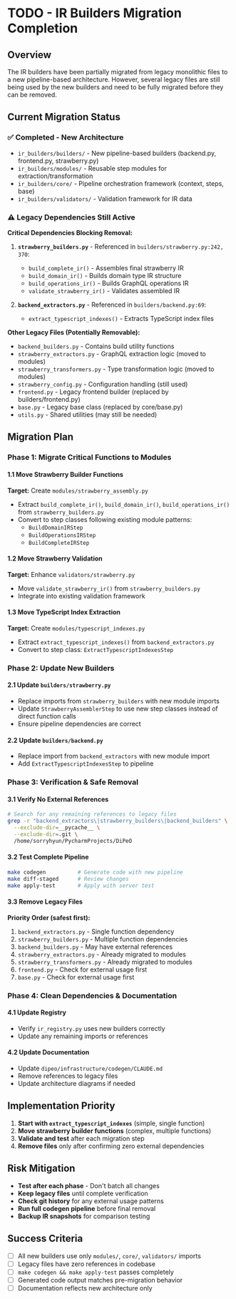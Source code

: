 # TODO - IR Builders Migration Completion

## Overview

The IR builders have been partially migrated from legacy monolithic files to a new pipeline-based architecture. However, several legacy files are still being used by the new builders and need to be fully migrated before they can be removed.

## Current Migration Status

### ✅ Completed - New Architecture
- `ir_builders/builders/` - New pipeline-based builders (backend.py, frontend.py, strawberry.py)
- `ir_builders/modules/` - Reusable step modules for extraction/transformation
- `ir_builders/core/` - Pipeline orchestration framework (context, steps, base)
- `ir_builders/validators/` - Validation framework for IR data

### ⚠️ Legacy Dependencies Still Active

**Critical Dependencies Blocking Removal:**
1. **`strawberry_builders.py`** - Referenced in `builders/strawberry.py:242, 370`:
   - `build_complete_ir()` - Assembles final strawberry IR
   - `build_domain_ir()` - Builds domain type IR structure
   - `build_operations_ir()` - Builds GraphQL operations IR
   - `validate_strawberry_ir()` - Validates assembled IR

2. **`backend_extractors.py`** - Referenced in `builders/backend.py:69`:
   - `extract_typescript_indexes()` - Extracts TypeScript index files

**Other Legacy Files (Potentially Removable):**
- `backend_builders.py` - Contains build utility functions
- `strawberry_extractors.py` - GraphQL extraction logic (moved to modules)
- `strawberry_transformers.py` - Type transformation logic (moved to modules)
- `strawberry_config.py` - Configuration handling (still used)
- `frontend.py` - Legacy frontend builder (replaced by builders/frontend.py)
- `base.py` - Legacy base class (replaced by core/base.py)
- `utils.py` - Shared utilities (may still be needed)

## Migration Plan

### Phase 1: Migrate Critical Functions to Modules

#### 1.1 Move Strawberry Builder Functions
**Target:** Create `modules/strawberry_assembly.py`
- Extract `build_complete_ir()`, `build_domain_ir()`, `build_operations_ir()` from `strawberry_builders.py`
- Convert to step classes following existing module patterns:
  - `BuildDomainIRStep`
  - `BuildOperationsIRStep`
  - `BuildCompleteIRStep`

#### 1.2 Move Strawberry Validation
**Target:** Enhance `validators/strawberry.py`
- Move `validate_strawberry_ir()` from `strawberry_builders.py`
- Integrate into existing validation framework

#### 1.3 Move TypeScript Index Extraction
**Target:** Create `modules/typescript_indexes.py`
- Extract `extract_typescript_indexes()` from `backend_extractors.py`
- Convert to step class: `ExtractTypescriptIndexesStep`

### Phase 2: Update New Builders

#### 2.1 Update `builders/strawberry.py`
- Replace imports from `strawberry_builders` with new module imports
- Update `StrawberryAssemblerStep` to use new step classes instead of direct function calls
- Ensure pipeline dependencies are correct

#### 2.2 Update `builders/backend.py`
- Replace import from `backend_extractors` with new module import
- Add `ExtractTypescriptIndexesStep` to pipeline

### Phase 3: Verification & Safe Removal

#### 3.1 Verify No External References
```bash
# Search for any remaining references to legacy files
grep -r "backend_extractors\|strawberry_builders\|backend_builders" \
  --exclude-dir=__pycache__ \
  --exclude-dir=.git \
  /home/sorryhyun/PycharmProjects/DiPeO
```

#### 3.2 Test Complete Pipeline
```bash
make codegen          # Generate code with new pipeline
make diff-staged      # Review changes
make apply-test       # Apply with server test
```

#### 3.3 Remove Legacy Files
**Priority Order (safest first):**
1. `backend_extractors.py` - Single function dependency
2. `strawberry_builders.py` - Multiple function dependencies
3. `backend_builders.py` - May have external references
4. `strawberry_extractors.py` - Already migrated to modules
5. `strawberry_transformers.py` - Already migrated to modules
6. `frontend.py` - Check for external usage first
7. `base.py` - Check for external usage first

### Phase 4: Clean Dependencies & Documentation

#### 4.1 Update Registry
- Verify `ir_registry.py` uses new builders correctly
- Update any remaining imports or references

#### 4.2 Update Documentation
- Update `dipeo/infrastructure/codegen/CLAUDE.md`
- Remove references to legacy files
- Update architecture diagrams if needed

## Implementation Priority

1. **Start with `extract_typescript_indexes`** (simple, single function)
2. **Move strawberry builder functions** (complex, multiple functions)
3. **Validate and test** after each migration step
4. **Remove files** only after confirming zero external dependencies

## Risk Mitigation

- **Test after each phase** - Don't batch all changes
- **Keep legacy files** until complete verification
- **Check git history** for any external usage patterns
- **Run full codegen pipeline** before final removal
- **Backup IR snapshots** for comparison testing

## Success Criteria

- [ ] All new builders use only `modules/`, `core/`, `validators/` imports
- [ ] Legacy files have zero references in codebase
- [ ] `make codegen && make apply-test` passes completely
- [ ] Generated code output matches pre-migration behavior
- [ ] Documentation reflects new architecture only